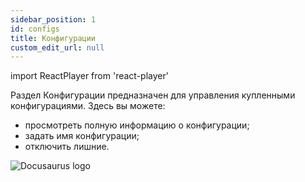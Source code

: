 ```yaml
---
sidebar_position: 1
id: configs
title: Конфигурации
custom_edit_url: null
---
```

import ReactPlayer from 'react-player'

Раздел Конфигурации предназначен для управления купленными конфигурациями. Здесь вы можете:
* просмотреть полную информацию о конфигурации;
* задать имя конфигурации;
* отключить лишние.

![Docusaurus logo](/img/2-cloud/6-configs/eng/configs-1.png)